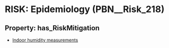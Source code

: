 # RISK: __Epidemiology__ (PBN__Risk_218)

## Property: has_RiskMitigation

* [Indoor humidity measurements](PBN__RiskMitigation_262)

